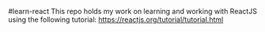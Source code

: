 #learn-react
This repo holds my work on learning and working with ReactJS using the following tutorial: https://reactjs.org/tutorial/tutorial.html 
